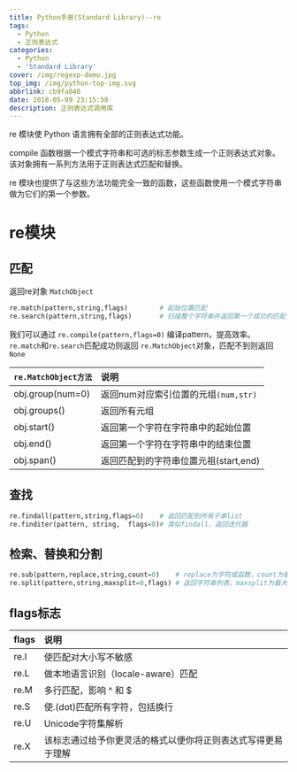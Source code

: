 ```yaml
---
title: Python手册(Standard Library)--re
tags:
  - Python
  - 正则表达式
categories:
  - Python
  - 'Standard Library'
cover: /img/regexp-demo.jpg
top_img: /img/python-top-img.svg
abbrlink: cb9fa048
date: 2018-05-09 23:15:58
description: 正则表达式调用库
---
```


re 模块使 Python 语言拥有全部的正则表达式功能。

compile 函数根据一个模式字符串和可选的标志参数生成一个正则表达式对象。该对象拥有一系列方法用于正则表达式匹配和替换。

re 模块也提供了与这些方法功能完全一致的函数，这些函数使用一个模式字符串做为它们的第一个参数。

<!-- more -->

# re模块

## 匹配

返回re对象 `MatchObject`

```python 
re.match(pattern,string,flags)        # 起始位置匹配
re.search(pattern,string,flags)       # 扫描整个字符串并返回第一个成功的匹配  
```

我们可以通过 `re.compile(pattern,flags=0)` 编译pattern，提高效率。
`re.match`和`re.search`匹配成功则返回 `re.MatchObject`对象，匹配不到则返回 `None`

| `re.MatchObject方法`|说明|
| :------------- | :------------- |
| obj.group(num=0) | 返回num对应索引位置的元组`(num,str)`|
| obj.groups()  | 返回所有元组|
| obj.start()| 返回第一个字符在字符串中的起始位置  |
| obj.end()  | 返回第一个字符在字符串中的结束位置  |
| obj.span() | 返回匹配到的字符串位置元祖(start,end)  |

## 查找

```python
re.findall(pattern,string,flags=0)    # 返回匹配到所有子串list 
re.finditer(pattern, string,  flags=0)# 类似findall，返回迭代器  
```

## 检索、替换和分割

```python 
re.sub(pattern,replace,string,count=0)    # replace为字符或函数，count为替换的次数
re.split(pattern,string,maxsplit=0,flags) # 返回字符串列表，maxsplit为最大分割次数
```

 ## flags标志

| flags |说明|
| :------------- | :------------- |
| re.I | 使匹配对大小写不敏感 |
| re.L | 做本地语言识别（locale-aware）匹配|
| re.M | 多行匹配，影响 ^ 和 $ |
| re.S | 使.(dot)匹配所有字符，包括换行  |
| re.U | Unicode字符集解析  |
| re.X |该标志通过给予你更灵活的格式以便你将正则表达式写得更易于理解|

